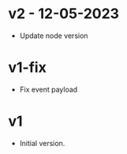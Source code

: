 # v2 - 12-05-2023

- Update node version


# v1-fix

- Fix event payload

# v1

- Initial version. 
